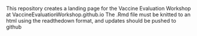 This repository creates a landing page for the Vaccine Evaluation Workshop at 
VaccineEvaluationWorkshop.github.io The .Rmd file must be knitted to an html using the readthedown format, and updates should be pushed to github
